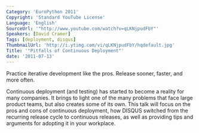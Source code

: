 ```yaml
---
Category: 'EuroPython 2011'
Copyright: 'Standard YouTube License'
Language: 'English'
SourceUrl: '"http://www.youtube.com/watch?v=qLKNjpudFbY"'
Speakers: [David Cramer]
Tags: [deployment, disqus]
ThumbnailUrl: 'http://i.ytimg.com/vi/qLKNjpudFbY/hqdefault.jpg'
Title: '"Pitfalls of Continuous Deployment"'
date: '2011-07-13'
---
```

Practice iterative development like the pros. Release sooner, faster, and more
often.

Continuous deployment (and testing) has started to become a reality for many
companies. It brings to light one of the many problems that face large product
teams, but also creates some of its own. This talk will focus on the pros and
cons of continuous deployment, how DISQUS switched from the recurring release
cycle to continuous releases, as well as providing tips and arguments for
adopting it in your workplace.

